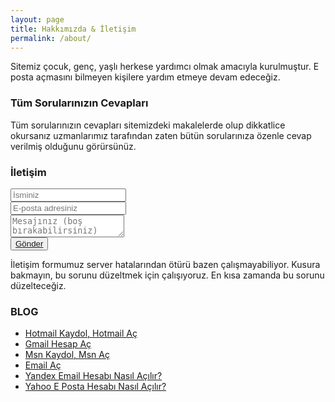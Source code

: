 ```yaml
---
layout: page
title: Hakkımızda & İletişim
permalink: /about/
---
```


Sitemiz çocuk, genç, yaşlı herkese yardımcı olmak amacıyla kurulmuştur. E posta açmasını bilmeyen kişilere yardım etmeye devam edeceğiz. 

### Tüm Sorularınızın Cevapları

Tüm sorularınızın cevapları sitemizdeki makalelerde olup dikkatlice okursanız uzmanlarımız tarafından zaten bütün sorularınıza özenle cevap verilmiş olduğunu görürsünüz.

### İletişim

<form id="iletisim" method="POST">
 <input type="text" placeholder="İsminiz"><br>
 <input type="email" placeholder="E-posta adresiniz"><br>
 <textarea placeholder="Mesajınız (boş bırakabilirsiniz)"></textarea><br>
 <button><a href="http://mailhesabiac.xyz/hotmail-kaydol-hotmail-ac/">Gönder</a></button><br>
</form>

İletişim formumuz server hatalarından ötürü bazen çalışmayabiliyor. Kusura bakmayın, bu sorunu düzeltmek için çalışıyoruz. En kısa zamanda bu sorunu düzelteceğiz.

<h3>BLOG</h3>
<ul>
<li><a href="http://mailhesabiac.xyz/hotmail-kaydol-hotmail-ac/">Hotmail Kaydol, Hotmail Aç</a></li>
<li><a href="http://mailhesabiac.xyz/gmail-hesap-ac/">Gmail Hesap Aç</a></li>
<li><a href="http://mailhesabiac.xyz/msn-kaydol-msn-ac/">Msn Kaydol, Msn Aç</a></li>
<li><a href="http://mailhesabiac.xyz/email-ac/">Email Aç</a></li>
<li><a href="http://mailhesabiac.xyz/yandex-mail-hesabi-nasil-acilir/">Yandex Email Hesabı Nasıl Açılır?</a></li>
<li><a href="http://mailhesabiac.xyz/yahoo-mail-hesabi-nasil-acilir/">Yahoo E Posta Hesabı Nasıl Açılır?</a></li>
</ul>
